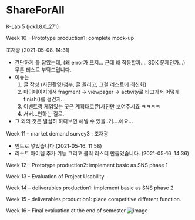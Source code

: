 # ShareForAll
K-Lab 5
(jdk1.8.0_271)

Week 10 – Prototype production1: complete mock-up 

조재광 (2021-05-08. 14:31)
- 간단하게 틀 잡았는데, (왜 error가 뜨지... 근데 왜 작동할까.... SDK 문제인가...) 무튼 테스트 부탁드립니다.
- 이슈는
  1. 글 작성 (사진촬영/첨부, 글 올리고, 그걸 리스트에 최신화)
  2. 마이페이지에서 fragment -> viewpager -> activity로 타고가서 어떻게 finish()를 걸건지..
  3. 이벤트랑 게임있는 곳은 계획대로(?)사진만 보여주시죠 ㅋㅋㅋㅋ
  4. 서버...안하는 걸로.
- 그 외의 것은 열심히 하다보면 해낼 수 있을..거....에요...

Week 11 – market demand survey3 : 
조재광 
- 인트로 넣었습니다.(2021-05-16. 11:58)
- 리스트 아이템 추가 기능 그리고 클릭 리스터 만들었습니다. (2021-05-16. 14:36)

Week 12 - Prototype production2: implement basic as SNS phase 1

Week 13 - Evaluation of Project Usability

Week 14 – deliverables production1: implement basic as SNS phase 2

Week 15 - deliverables production1: place competitive different function.

Week 16 - Final evaluation at the end of semester
![image](https://user-images.githubusercontent.com/61133646/115103057-d05ca300-9f89-11eb-9821-d250883db325.png)
